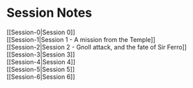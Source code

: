 # Session Notes
[[Session-0|Session 0]]  
[[Session-1|Session 1 - A mission from the Temple]]  
[[Session-2|Session 2 - Gnoll attack, and the fate of Sir Ferro]]  
[[Session-3|Session 3]]  
[[Session-4|Session 4]]  
[[Session-5|Session 5]]  
[[Session-6|Session 6]]  

